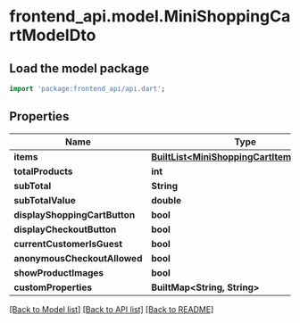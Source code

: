 # frontend_api.model.MiniShoppingCartModelDto

## Load the model package
```dart
import 'package:frontend_api/api.dart';
```

## Properties
Name | Type | Description | Notes
------------ | ------------- | ------------- | -------------
**items** | [**BuiltList&lt;MiniShoppingCartItemModelDto&gt;**](MiniShoppingCartItemModelDto.md) |  | [optional] 
**totalProducts** | **int** |  | [optional] 
**subTotal** | **String** |  | [optional] 
**subTotalValue** | **double** |  | [optional] 
**displayShoppingCartButton** | **bool** |  | [optional] 
**displayCheckoutButton** | **bool** |  | [optional] 
**currentCustomerIsGuest** | **bool** |  | [optional] 
**anonymousCheckoutAllowed** | **bool** |  | [optional] 
**showProductImages** | **bool** |  | [optional] 
**customProperties** | **BuiltMap&lt;String, String&gt;** |  | [optional] 

[[Back to Model list]](../README.md#documentation-for-models) [[Back to API list]](../README.md#documentation-for-api-endpoints) [[Back to README]](../README.md)


